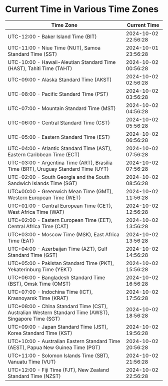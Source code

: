 # Current Time in Various Time Zones

| Time Zone | Current Time |
|-----------|--------------|
| UTC-12:00 - Baker Island Time (BIT) | 2024-10-02 22:56:28 |
| UTC-11:00 - Niue Time (NUT), Samoa Standard Time (SST) | 2024-10-01 23:56:28 |
| UTC-10:00 - Hawaii-Aleutian Standard Time (HAST), Tahiti Time (TAHT) | 2024-10-02 00:56:28 |
| UTC-09:00 - Alaska Standard Time (AKST) | 2024-10-02 02:56:28 |
| UTC-08:00 - Pacific Standard Time (PST) | 2024-10-02 03:56:28 |
| UTC-07:00 - Mountain Standard Time (MST) | 2024-10-02 04:56:28 |
| UTC-06:00 - Central Standard Time (CST) | 2024-10-02 05:56:28 |
| UTC-05:00 - Eastern Standard Time (EST) | 2024-10-02 06:56:28 |
| UTC-04:00 - Atlantic Standard Time (AST), Eastern Caribbean Time (ECT) | 2024-10-02 07:56:28 |
| UTC-03:00 - Argentina Time (ART), Brasília Time (BRT), Uruguay Standard Time (UYT) | 2024-10-02 07:56:28 |
| UTC-02:00 - South Georgia and the South Sandwich Islands Time (SGT) | 2024-10-02 08:56:28 |
| UTC±00:00 - Greenwich Mean Time (GMT), Western European Time (WET) | 2024-10-02 11:56:28 |
| UTC+01:00 - Central European Time (CET), West Africa Time (WAT) | 2024-10-02 12:56:28 |
| UTC+02:00 - Eastern European Time (EET), Central Africa Time (CAT) | 2024-10-02 13:56:28 |
| UTC+03:00 - Moscow Time (MSK), East Africa Time (EAT) | 2024-10-02 13:56:28 |
| UTC+04:00 - Azerbaijan Time (AZT), Gulf Standard Time (GST) | 2024-10-02 14:56:28 |
| UTC+05:00 - Pakistan Standard Time (PKT), Yekaterinburg Time (YEKT) | 2024-10-02 15:56:28 |
| UTC+06:00 - Bangladesh Standard Time (BST), Omsk Time (OMST) | 2024-10-02 16:56:28 |
| UTC+07:00 - Indochina Time (ICT), Krasnoyarsk Time (KRAT) | 2024-10-02 17:56:28 |
| UTC+08:00 - China Standard Time (CST), Australian Western Standard Time (AWST), Singapore Time (SGT) | 2024-10-02 18:56:28 |
| UTC+09:00 - Japan Standard Time (JST), Korea Standard Time (KST) | 2024-10-02 19:56:28 |
| UTC+10:00 - Australian Eastern Standard Time (AEST), Papua New Guinea Time (PGT) | 2024-10-02 20:56:28 |
| UTC+11:00 - Solomon Islands Time (SBT), Vanuatu Time (VUT) | 2024-10-02 21:56:28 |
| UTC+12:00 - Fiji Time (FJT), New Zealand Standard Time (NZST) | 2024-10-02 22:56:28 |
